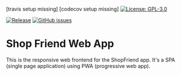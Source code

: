 [travis setup missing]
[codecov setup missing]
[![License: GPL-3.0](https://img.shields.io/badge/License-GPLv3-blue.svg)](https://www.gnu.org/licenses/gpl-3.0)

[![Release](https://img.shields.io/github/release/rebel-l/shop-friend-webapp.svg?label=Release)](https://github.com/rebel-l/shop-friend-webapp/releases)
[![GitHub issues](https://img.shields.io/github/issues/rebel-l/shop-friend-webapp.svg)](https://github.com/rebel-l/shop-friend-webapp/issues)


# Shop Friend Web App
This is the responsive web frontend for the ShopFriend app. It's a SPA (single page application) using PWA (progressive 
web app).
